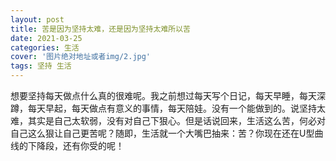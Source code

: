 ```yaml
---
layout: post
title: 苦是因为坚持太难，还是因为坚持太难所以苦
date: 2021-03-25
categories: 生活
cover: '图片绝对地址或者img/2.jpg'
tags: 坚持 生活
---
```


想要坚持每天做点什么真的很难呢。我之前想过每天写个日记，每天早睡，每天深蹲，每天早起，每天做点有意义的事情，每天陪娃。没有一个能做到的。说坚持太难，其实是自己太软弱，没有对自己下狠心。但是话说回来，生活这么苦，何必对自己这么狠让自己更苦呢？随即，生活就一个大嘴巴抽来：苦？你现在还在U型曲线的下降段，还有你受的呢！